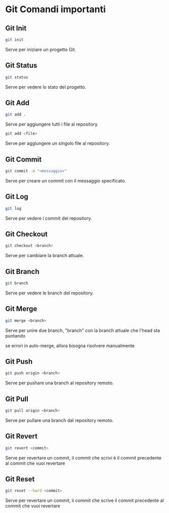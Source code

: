 # Git Comandi importanti

## Git Init

```bash
git init
```

Serve per iniziare un progetto Git.

## Git Status

```bash
git status
```

Serve per vedere lo stato del progetto.

## Git Add

```bash
git add .
```

Serve per aggiungere tutti i file al repository.

```bash
git add <file>
```

Serve per aggiungere un singolo file al repository.

## Git Commit

```bash
git commit -m "<messaggio>"
```

Serve per creare un commit con il messaggio specificato.

## Git Log

```bash
git log
```

Serve per vedere i commit del repository.

## Git Checkout

```bash
git checkout <branch>
```

Serve per cambiare la branch attuale.

## Git Branch

```bash
git branch
```

Serve per vedere le branch del repository.

## Git Merge

```bash
git merge <branch>
```

Serve per unire due branch, "branch" con la branch attuale che l'head sta puntando

se errori in auto-merge, allora bisogna risolvere manualmente

## Git Push

```bash
git push origin <branch>
```

Serve per pushare una branch al repository remoto.

## Git Pull

```bash
git pull origin <branch>
```

Serve per pullare una branch dal repository remoto.

## Git Revert

```bash
git revert <commit>
```

Serve per revertare un commit, il commit che scrivi è il commit precedente al commit che vuoi revertare

## Git Reset

```bash
git reset --hard <commit>
```

Serve per revertare un commit, il commit che scrive il commit precedente al commit che vuoi revertare
